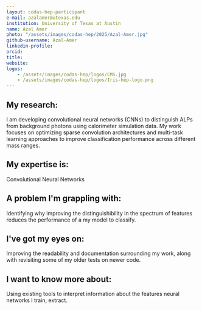 ```yaml
---
layout: codas-hep-participant
e-mail: azalamer@utexas.edu
institution: University of Texas at Austin
name: Azal Amer
photo: "/assets/images/codas-hep/2025/Azal-Amer.jpg"
github-username: Azal-Amer
linkedin-profile:
orcid:
title:
website:
logos:
    - /assets/images/codas-hep/logos/CMS.jpg
    - /assets/images/codas-hep/logos/Iris-hep-logo.png
---
```


## My research:
I am developing convolutional neural networks (CNNs) to distinguish ALPs from background photons using calorimeter simulation data. My work focuses on optimizing sparse convolution architectures and multi-task learning approaches to improve classification performance across different mass ranges.

## My expertise is:
Convolutional Neural Networks

## A problem I'm grappling with:
Identifying why improving the distinguishibility in the spectrum of features reduces the performance of a my model to classify.

## I've got my eyes on:
Improving the readability and documentation surrounding my work, along with revisiting some of my older tests on newer code.

## I want to know more about:
Using existing tools to interpret information about the features neural networks I train, extract.
